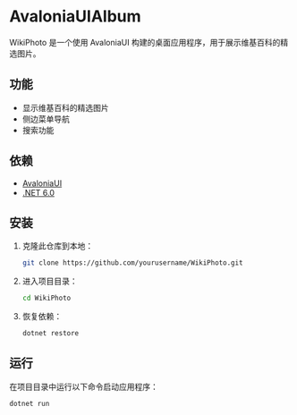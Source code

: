 # AvaloniaUIAlbum

WikiPhoto 是一个使用 AvaloniaUI 构建的桌面应用程序，用于展示维基百科的精选图片。

## 功能

- 显示维基百科的精选图片
- 侧边菜单导航
- 搜索功能

## 依赖

- [AvaloniaUI](https://avaloniaui.net/)
- [.NET 6.0](https://dotnet.microsoft.com/download/dotnet/6.0)

## 安装

1. 克隆此仓库到本地：
    ```sh
    git clone https://github.com/yourusername/WikiPhoto.git
    ```
2. 进入项目目录：
    ```sh
    cd WikiPhoto
    ```
3. 恢复依赖：
    ```sh
    dotnet restore
    ```

## 运行

在项目目录中运行以下命令启动应用程序：
```sh
dotnet run